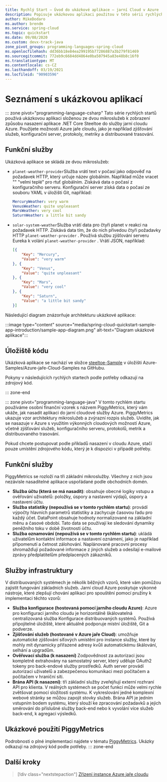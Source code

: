 ```yaml
---
title: Rychlý Start – Úvod do ukázkové aplikace – jarní Cloud v Azure
description: Popisuje ukázkovou aplikaci použitou v této sérii rychlých startů pro nasazení do jarního cloudu Azure.
author: MikeDodaro
ms.author: brendm
ms.service: spring-cloud
ms.topic: quickstart
ms.date: 09/08/2020
ms.custom: devx-track-java
zone_pivot_groups: programming-languages-spring-cloud
ms.openlocfilehash: dd36bb18e84ea299195b77286887a3b279f81469
ms.sourcegitcommit: 772eb9c6684dd4864e0ba507945a83e48b8c16f0
ms.translationtype: MT
ms.contentlocale: cs-CZ
ms.lasthandoff: 03/19/2021
ms.locfileid: "90903596"
---
```

# <a name="introduction-to-the-sample-app"></a>Seznámení s ukázkovou aplikací

::: zone pivot="programming-language-csharp"
Tato série rychlých startů používá ukázkovou aplikaci složenou ze dvou mikroslužeb k zobrazení způsobu nasazení aplikace .NET Core Steeltoe do služby jarní cloudu Azure. Použijete možnosti Azure jaře cloudu, jako je například zjišťování služeb, konfigurační server, protokoly, metriky a distribuované trasování.

## <a name="functional-services"></a>Funkční služby

Ukázková aplikace se skládá ze dvou mikroslužeb:

* `planet-weather-provider`Služba vrátí text v počasí jako odpověď na požadavek HTTP, který určuje název globálním. Například může vracet "" "velmi teplé" pro rtuť globálním. Získává data o počasí z konfiguračního serveru. Konfigurační server získá data o počasí ze souboru YAML v úložišti Git, například:

  ```yaml
  MercuryWeather: very warm
  VenusWeather: quite unpleasant
  MarsWeather: very cool
  SaturnWeather: a little bit sandy
  ```

* `solar-system-weather`Služba vrátí data pro čtyři planet v reakci na požadavek HTTP. Získává data tím, že do nich přivedou čtyři požadavky HTTP `planet-weather-provider` . Používá službu zjišťování serveru Eureka k volání `planet-weather-provider` . Vrátí JSON, například:

  ```json
  [{
      "Key": "Mercury",
      "Value": "very warm"
  }, {
      "Key": "Venus",
      "Value": "quite unpleasant"
  }, {
      "Key": "Mars",
      "Value": "very cool"
  }, {
      "Key": "Saturn",
      "Value": "a little bit sandy"
  }]
  ```

Následující diagram znázorňuje architekturu ukázkové aplikace:

:::image type="content" source="media/spring-cloud-quickstart-sample-app-introduction/sample-app-diagram.png" alt-text="Diagram ukázkové aplikace":::

## <a name="code-repository"></a>Úložiště kódu

Ukázková aplikace se nachází ve složce [steeltoe-Sample](https://github.com/Azure-Samples/Azure-Spring-Cloud-Samples/tree/master/steeltoe-sample) v úložišti Azure-Samples/Azure-jaře-Cloud-Samples na GitHubu.

Pokyny v následujících rychlých startech podle potřeby odkazují na zdrojový kód.

::: zone-end

::: zone pivot="programming-language-java"
V tomto rychlém startu používáme osobní finanční vzorek s názvem PiggyMetrics, který vám ukáže, jak nasadit aplikaci do jarní cloudové služby Azure. PiggyMetrics ukazuje vzor architektury mikroslužeb a zvýrazní rozpis služeb. Uvidíte, jak se nasazuje v Azure s využitím výkonných cloudových možností Azure, včetně zjišťování služeb, konfiguračního serveru, protokolů, metrik a distribuovaného trasování.

Pokud chcete postupovat podle příkladů nasazení v cloudu Azure, stačí pouze umístění zdrojového kódu, který je k dispozici v případě potřeby.

## <a name="functional-services"></a>Funkční služby

PiggyMetrics se rozloží na tři základní mikroslužby. Všechny z nich jsou nezávisle nasaditelné aplikace uspořádané podle obchodních domén.

* **Služba účtu (která se má nasadit)**: obsahuje obecné logiky vstupu a ověřování uživatelů: položky, úspory a nastavení výdajů, úspory a nastavení účtu.
* **Služba statistiky (nepoužívá se v tomto rychlém startu)**: provádí výpočty hlavních parametrů statistiky a zachycuje časovou řadu pro každý účet. DataPoint obsahuje hodnoty normalizované na základní měnu a časové období. Tato data se používají ke sledování dynamiky peněžního toku v době životnosti účtu.
* **Služba oznamování (nepoužívá se v tomto rychlém startu)**: ukládá uživatelům kontaktní informace a nastavení oznámení, jako je například připomenutí a četnost zálohování. Naplánované pracovní procesy shromažďují požadované informace z jiných služeb a odesílají e-mailové zprávy předplatitelům předplacených zákazníků.

## <a name="infrastructure-services"></a>Služby infrastruktury

V distribuovaných systémech je několik běžných vzorů, které vám pomůžou zajistit fungování základních služeb. Jarní cloud Azure poskytuje výkonné nástroje, které zlepšují chování aplikací pro spouštění pomocí pružiny k implementaci těchto vzorů: 

* **Služba konfigurace (hostovaná pomocí jarního cloudu Azure)**: Azure pro konfiguraci jarního cloudu je horizontálně škálovatelná centralizovaná služba Konfigurace distribuovaných systémů. Používá připojitelné úložiště, které aktuálně podporuje místní úložiště, Git a podverze.
* **Zjišťování služeb (hostované v Azure jaře Cloud)**: umožňuje automatické zjišťování síťových umístění pro instance služby, které by mohly mít dynamicky přiřazené adresy kvůli automatickému škálování, selhání a upgradům.
* **Ověřovací služba (k nasazení)** Zodpovědnost za autorizaci jsou kompletně extrahovány na samostatný server, který uděluje OAuth2 tokeny pro back-endové služby prostředků. Auth server provádí autorizaci uživatelů a zabezpečenou komunikaci mezi počítačem a počítačem v hraniční síti.
* **Brána API (k nasazení)**: tři základní služby zveřejňují externí rozhraní API pro klienta. V reálných systémech se počet funkcí může velmi rychle zvětšovat pomocí složitosti systému. K vykreslování jedné komplexní webové stránky se můžou zapojit stovky služeb. Brána API je jedním vstupním bodem systému, který slouží ke zpracování požadavků a jejich směrování do příslušné služby back-end nebo k vyvolání více služeb back-end, k agregaci výsledků. 

## <a name="sample-usage-of-piggymetrics"></a>Ukázkové použití PiggyMetrics

Podrobnosti o plné implementaci najdete v tématu [PiggyMetrics](https://github.com/Azure-Samples/piggymetrics). Ukázky odkazují na zdrojový kód podle potřeby.
::: zone-end

## <a name="next-steps"></a>Další kroky

> [!div class="nextstepaction"]
> [Zřízení instance Azure jaře cloudu](spring-cloud-quickstart-provision-service-instance.md)
